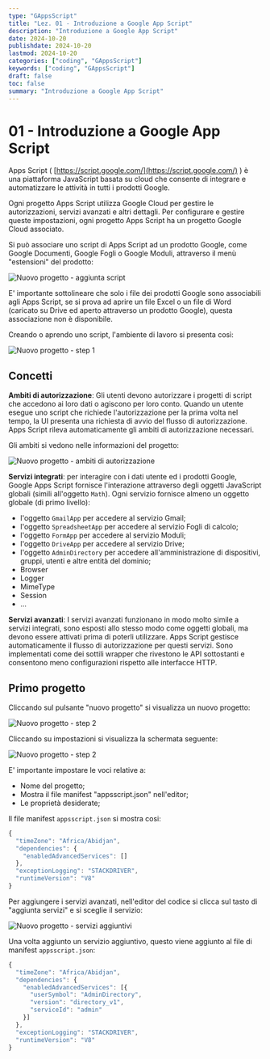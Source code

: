 ```yaml
---
type: "GAppsScript"
title: "Lez. 01 - Introduzione a Google App Script"
description: "Introduzione a Google App Script"
date: 2024-10-20
publishdate: 2024-10-20
lastmod: 2024-10-20
categories: ["coding", "GAppsScript"]
keywords: ["coding", "GAppsScript"]
draft: false
toc: false
summary: "Introduzione a Google App Script"
---
```


# 01 - Introduzione a Google App Script

Apps Script ( [https://script.google.com/](https://script.google.com/) ) è una piattaforma JavaScript basata su cloud che consente di integrare e automatizzare le attività in tutti i prodotti Google.

Ogni progetto Apps Script utilizza Google Cloud per gestire le autorizzazioni, servizi avanzati e altri dettagli. Per configurare e gestire queste impostazioni, ogni progetto Apps Script ha un progetto Google Cloud associato.

Si può associare uno script di Apps Script ad un prodotto Google, come Google Documenti, Google Fogli o Google Moduli, attraverso il menù "estensioni" del prodotto:

![Nuovo progetto - aggiunta script](/static/coding/GAppsScript/GAppsScript-newProject-addScript.png)

E' importante sottolineare che solo i file dei prodotti Google sono associabili agli Apps Script, se si prova ad aprire un file Excel o un file di Word (caricato su Drive ed aperto attraverso un prodotto Google), questa associazione non è disponibile.

Creando o aprendo uno script, l'ambiente di lavoro si presenta così:

![Nuovo progetto - step 1](/static/coding/GAppsScript/GAppsScript-newProject-step1.png)

## Concetti

**Ambiti di autorizzazione**: Gli utenti devono autorizzare i progetti di script che accedono ai loro dati o agiscono per loro conto. Quando un utente esegue uno script che richiede l'autorizzazione per la prima volta nel tempo, la UI presenta una richiesta di avvio del flusso di autorizzazione. Apps Script rileva automaticamente gli ambiti di autorizzazione necessari.

Gli ambiti si vedono nelle informazioni del progetto:

![Nuovo progetto - ambiti di autorizzazione](/static/coding/GAppsScript/GAppsScript-newProject-auth.png)

**Servizi integrati**: per interagire con i dati utente ed i prodotti Google, Google Apps Script fornisce l'interazione attraverso degli oggetti JavaScript globali (simili all'oggetto ``Math``). Ogni servizio fornisce almeno un oggetto globale (di primo livello):

- l'oggetto ``GmailApp`` per accedere al servizio Gmail;
- l'oggetto ``SpreadsheetApp`` per accedere al servizio Fogli di calcolo;
- l'oggetto ``FormApp`` per accedere al servizio Moduli;
- l'oggetto ``DriveApp`` per accedere al servizio Drive;
- l'oggetto ``AdminDirectory`` per accedere all'amministrazione di dispositivi, gruppi, utenti e altre entità del dominio;
- Browser
- Logger
- MimeType
- Session
- ...

**Servizi avanzati**: I servizi avanzati funzionano in modo molto simile a servizi integrati, sono esposti allo stesso modo come oggetti globali, ma devono essere attivati prima di poterli utilizzare. Apps Script gestisce automaticamente il flusso di autorizzazione per questi servizi. Sono implementati come dei sottili wrapper che rivestono le API sottostanti e consentono meno configurazioni rispetto alle interfacce HTTP.

## Primo progetto

Cliccando sul pulsante "nuovo progetto" si visualizza un nuovo progetto:

![Nuovo progetto - step 2](/static/coding/GAppsScript/GAppsScript-newProject-step2.png)

Cliccando su impostazioni si visualizza la schermata seguente:

![Nuovo progetto - step 2](/static/coding/GAppsScript/GAppsScript-newProject-settings.png)

E' importante impostare le voci relative a:

- Nome del progetto;
- Mostra il file manifest "appsscript.json" nell'editor;
- Le proprietà desiderate;

Il file manifest ``appsscript.json`` si mostra cosi:

```javascript
{
  "timeZone": "Africa/Abidjan",
  "dependencies": {
    "enabledAdvancedServices": []
  },
  "exceptionLogging": "STACKDRIVER",
  "runtimeVersion": "V8"
}
```

Per aggiungere i servizi avanzati, nell'editor del codice si clicca sul tasto di "aggiunta servizi" e si sceglie il servizio:

![Nuovo progetto - servizi aggiuntivi](/static/coding/GAppsScript/GAppsScript-newProject-serviziAggiuntivi.png)

Una volta aggiunto un servizio aggiuntivo, questo viene aggiunto al file di manifest ``appsscript.json``:

```javascript
{
  "timeZone": "Africa/Abidjan",
  "dependencies": {
    "enabledAdvancedServices": [{
      "userSymbol": "AdminDirectory",
      "version": "directory_v1",
      "serviceId": "admin"
    }]
  },
  "exceptionLogging": "STACKDRIVER",
  "runtimeVersion": "V8"
}
```


